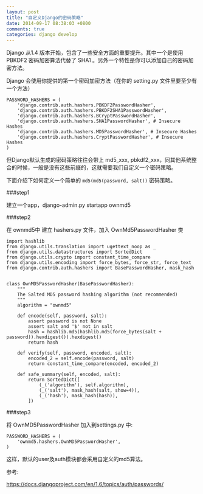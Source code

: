 ```yaml
---
layout: post
title: "自定义Django的密码策略"
date: 2014-09-17 08:38:03 +0800
comments: true
categories: django develop
---
```

Django 从1.4 版本开始，包含了一些安全方面的重要提升。其中一个是使用 PBKDF2 密码加密算法代替了 SHA1 。另外一个特性是你可以添加自己的密码加密方法。

Django 会使用你提供的第一个密码加密方法（在你的 setting.py 文件里要至少有一个方法）

```
PASSWORD_HASHERS = (
    'django.contrib.auth.hashers.PBKDF2PasswordHasher',
    'django.contrib.auth.hashers.PBKDF2SHA1PasswordHasher',
    'django.contrib.auth.hashers.BCryptPasswordHasher',
    'django.contrib.auth.hashers.SHA1PasswordHasher', # Insecure Hashes
    'django.contrib.auth.hashers.MD5PasswordHasher', # Insecure Hashes
    'django.contrib.auth.hashers.CryptPasswordHasher', # Insecure Hashes
)
```

但Django默认生成的密码策略往往会带上 md5_xxx, pbkdf2_xxx，同其他系统整合的时候，一般是没有这些前缀的，这就需要我们自定义一个密码策略。

下面介绍下如何定义一个简单的 `md5(md5(password, salt))` 密码策略。

###step1

建立一个app，django-admin.py startapp ownmd5

###step2

在 ownmd5中 建立 hashers.py 文件，加入 OwnMd5PasswordHasher 类

```
import hashlib
from django.utils.translation import ugettext_noop as _
from django.utils.datastructures import SortedDict
from django.utils.crypto import constant_time_compare
from django.utils.encoding import force_bytes, force_str, force_text
from django.contrib.auth.hashers import BasePasswordHasher, mask_hash


class OwnMD5PasswordHasher(BasePasswordHasher):
    """
    The Salted MD5 password hashing algorithm (not recommended)
    """
    algorithm = "ownmd5"

    def encode(self, password, salt):
        assert password is not None
        assert salt and '$' not in salt
        hash = hashlib.md5(hashlib.md5(force_bytes(salt + password)).hexdigest()).hexdigest()
        return hash

    def verify(self, password, encoded, salt):
        encoded_2 = self.encode(password, salt)
        return constant_time_compare(encoded, encoded_2)

    def safe_summary(self, encoded, salt):
        return SortedDict([
            (_('algorithm'), self.algorithm),
            (_('salt'), mask_hash(salt, show=4)),
            (_('hash'), mask_hash(hash)),
        ])
```
###step3

将 OwnMD5PasswordHasher 加入到settings.py 中:
```
PASSWORD_HASHERS = (
    'ownmd5.hashers.OwnMD5PasswordHasher',
)
```
这样，默认的user及auth模块都会采用自定义的md5算法。

参考:

https://docs.djangoproject.com/en/1.6/topics/auth/passwords/

